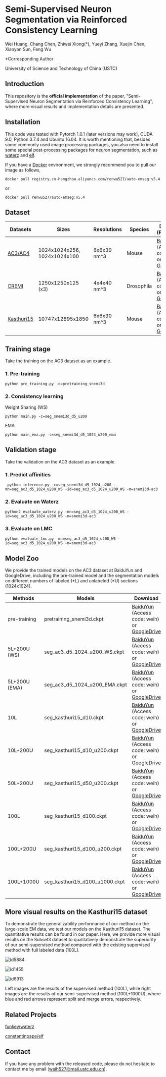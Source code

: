 # Semi-Supervised Neuron Segmentation via Reinforced Consistency Learning

Wei Huang, Chang Chen, Zhiwei Xiong(*), Yueyi Zhang, Xuejin Chen, Xiaoyan Sun, Feng Wu

*Corresponding Author

University of Science and Technology of China (USTC)



## Introduction

This repository is the **official implementation** of the paper, "Semi-Supervised Neuron Segmentation via Reinforced Consistency Learning", where more visual results and implementation details are presented.



## Installation

This code was tested with Pytorch 1.0.1 (later versions may work), CUDA 9.0, Python 3.7.4 and Ubuntu 16.04. It is worth mentioning that, besides some commonly used image processing packages, you also need to install some special post-processing packages for neuron segmentation, such as [waterz](https://github.com/funkey/waterz) and [elf](https://github.com/constantinpape/elf).

If you have a [Docker](https://www.docker.com/) environment, we strongly recommend you to pull our image as follows,

```shell
docker pull registry.cn-hangzhou.aliyuncs.com/renwu527/auto-emseg:v5.4
```

or

```shell
docker pull renwu527/auto-emseg:v5.4
```



## Dataset

| Datasets   | Sizes                        | Resolutions | Species | Download (Processed) |
| ---------- | ---------------------------- | ----------- | ----------- | ----------- |
| [AC3/AC4 ](https://software.rc.fas.harvard.edu/lichtman/vast/AC3AC4Package.zip)   | 1024x1024x256, 1024x1024x100 | 6x6x30 nm^3 | Mouse | [BaiduYun](https://pan.baidu.com/s/1sSTkh7g9tccb_uZOvySQqQ) (Access code: weih) or [GoogleDrive](https://drive.google.com/drive/folders/1JAdoKchlWrHnbTXvnFn6pWWwx6VIiMH3?usp=sharing) |
| [CREMI](https://cremi.org/)      | 1250x1250x125 (x3)           | 4x4x40 nm^3 | Drosophila | [BaiduYun](https://pan.baidu.com/s/1q-irVm5aoSXL5eQiqyYs1w) (Access code: weih) or [GoogleDrive](https://drive.google.com/drive/folders/1JAdoKchlWrHnbTXvnFn6pWWwx6VIiMH3?usp=sharing) |
| [Kasthuri15](https://lichtman.rc.fas.harvard.edu/vast/Thousands_6nm_spec_lossless.vsv) | 10747x12895x1850             | 6x6x30 nm^3 | Mouse | [BaiduYun](https://pan.baidu.com/s/136Eml2gBHYIklVPP0MI_kQ) (Access code: weih) or [GoogleDrive](https://drive.google.com/drive/folders/1JAdoKchlWrHnbTXvnFn6pWWwx6VIiMH3?usp=sharing) |



## Training stage

Take the training on the AC3 dataset as an example.

### 1. Pre-training

```shell
python pre_training.py -c=pretraining_snemi3d
```

### 2. Consistency learning

Weight Sharing (WS)

```shell
python main.py -c=seg_snemi3d_d5_u200
```

EMA

```shell
python main_ema.py -c=seg_snemi3d_d5_1024_u200_ema
```



## Validation stage

Take the validation on the AC3 dataset as an example.

### 1. Predict affinities

```shell
 python inference.py -c=seg_snemi3d_d5_1024_u200 -mn=seg_ac3_d5_1024_u200_WS -id=seg_ac3_d5_1024_u200_WS -m=snemi3d-ac3
```

### 2. Evaluate on Waterz

```shell
python2 evaluate_waterz.py -mn=seg_ac3_d5_1024_u200_WS -id=seg_ac3_d5_1024_u200_WS -m=snemi3d-ac3
```

### 3. Evaluate on LMC

```shell
python evaluate_lmc.py -mn=seg_ac3_d5_1024_u200_WS -id=seg_ac3_d5_1024_u200_WS -m=snemi3d-ac3
```



## Model Zoo

We provide the trained models on the AC3 dataset at BaiduYun and GoogleDrive, including the pre-trained model and the segmentation models on different numbers of labeled (\*L) and unlabeled (\*U) sections (1024x1024).

| Methods       | Models                         | Download                                                     |
| ------------- | ------------------------------ | ------------------------------------------------------------ |
| pre-training  | pretraining_snemi3d.ckpt       | [BaiduYun](https://pan.baidu.com/s/1kxor7JbLFZuEoCRClD_DVw) (Access code: weih) or [GoogleDrive](https://drive.google.com/drive/folders/1pr7SQE6Kuog4oNat0vbCCd3Pa2OUgQgR?usp=sharing) |
| 5L+200U (WS)  | seg_ac3_d5_1024_u200_WS.ckpt   | [BaiduYun](https://pan.baidu.com/s/1Is0qpJn1XsoxVxGcKl5M_Q) (Access code: weih) or [GoogleDrive](https://drive.google.com/drive/folders/1pr7SQE6Kuog4oNat0vbCCd3Pa2OUgQgR?usp=sharing) |
| 5L+200U (EMA) | seg_ac3_d5_1024_u200_EMA.ckpt  | [BaiduYun](https://pan.baidu.com/s/1GEEYw-hFD4v0Nir4vPeWIQ) (Access code: weih) or [GoogleDrive](https://drive.google.com/drive/folders/1pr7SQE6Kuog4oNat0vbCCd3Pa2OUgQgR?usp=sharing) |
| 10L           | seg_kasthuri15_d10.ckpt        | [BaiduYun](https://pan.baidu.com/s/1NIh7ZU2IJsLLRSedlHLlFQ) (Access code: weih) or [GoogleDrive](https://drive.google.com/drive/folders/1pr7SQE6Kuog4oNat0vbCCd3Pa2OUgQgR?usp=sharing) |
| 10L+200U      | seg_kasthuri15_d10_u200.ckpt   | [BaiduYun](https://pan.baidu.com/s/1kAKhct5Y7t_J2TmIuuPhsQ) (Access code: weih) or [GoogleDrive](https://drive.google.com/drive/folders/1pr7SQE6Kuog4oNat0vbCCd3Pa2OUgQgR?usp=sharing) |
| 50L+200U      | seg_kasthuri15_d50_u200.ckpt   | [BaiduYun](https://pan.baidu.com/s/1JzwltZhAgQ1-xbrFGMUIwg) (Access code: weih) or [GoogleDrive](https://drive.google.com/drive/folders/1pr7SQE6Kuog4oNat0vbCCd3Pa2OUgQgR?usp=sharing) |
| 100L          | seg_kasthuri15_d100.ckpt       | [BaiduYun](https://pan.baidu.com/s/1NCUXuUQELMrUZ4r_fFh21w) (Access code: weih) or [GoogleDrive](https://drive.google.com/drive/folders/1pr7SQE6Kuog4oNat0vbCCd3Pa2OUgQgR?usp=sharing) |
| 100L+200U     | seg_kasthuri15_d100_u200.ckpt  | [BaiduYun](https://pan.baidu.com/s/1HdjVuu8ic3CQtWtV8yzsYA) (Access code: weih) or [GoogleDrive](https://drive.google.com/drive/folders/1pr7SQE6Kuog4oNat0vbCCd3Pa2OUgQgR?usp=sharing) |
| 100L+1000U    | seg_kasthuri15_d100_u1000.ckpt | [BaiduYun](https://pan.baidu.com/s/1jYJsCFZxbylVTO6ECTjSMw) (Access code: weih) or [GoogleDrive](https://drive.google.com/drive/folders/1pr7SQE6Kuog4oNat0vbCCd3Pa2OUgQgR?usp=sharing) |



## More visual results on the Kasthuri15 dataset

To demonstrate the generalizability performance of our method on the large-scale EM data, we test our models on the Kasthuri15 dataset. The quantitative results can be found in our paper. Here, we provide more visual results on the Subset3 dataset to qualitatively demonstrate the superiority of our semi-supervised method compared with the existing supervised method with full labeled data (100L).

![id5884](./images/id5884.png)

![id1455](./images/id1455.png)

![id6913](./images/id6913.png)

Left images are the results of the supervised method (100L), while right images are the results of our semi-supervised method (100L+1000U), where blue and red arrows represent split and merge errors, respectively.



## Related Projects

[funkey/waterz](https://github.com/funkey/waterz)

[constantinpape/elf](https://github.com/constantinpape/elf)



## Contact

If you have any problem with the released code, please do not hesitate to contact me by email (weih527@mail.ustc.edu.cn).

